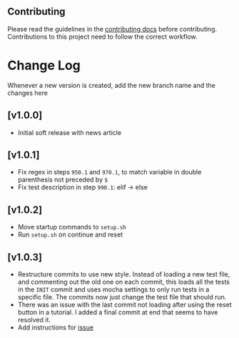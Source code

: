 ## Contributing

Please read the guidelines in the [contributing docs](https://contribute.freecodecamp.org/#/how-to-work-on-tutorials-that-use-coderoad) before contributing. Contributions to this project need to follow the correct workflow.

# Change Log

Whenever a new version is created, add the new branch name and the changes here

## [v1.0.0]

- Initial soft release with news article

## [v1.0.1]

- Fix regex in steps `950.1` and `970.1`, to match variable in double parenthesis not preceded by `$`
- Fix test description in step `990.1`: elif -> else

## [v1.0.2]

- Move startup commands to `setup.sh`
- Run `setup.sh` on continue and reset

## [v1.0.3]

- Restructure commits to use new style. Instead of loading a new test file, and commenting out the old one on each commit, this loads all the tests in the `INIT` commit and uses mocha settings to only run tests in a specific file. The commits now just change the test file that should run.
- There was an issue with the last commit not loading after using the reset button in a tutorial. I added a final commit at end that seems to have resolved it.
- Add instructions for [issue](https://github.com/freeCodeCamp/freeCodeCamp/issues/45683)
